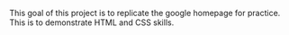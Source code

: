 This goal of this project is to replicate the google homepage for practice. This is to demonstrate HTML and CSS skills.